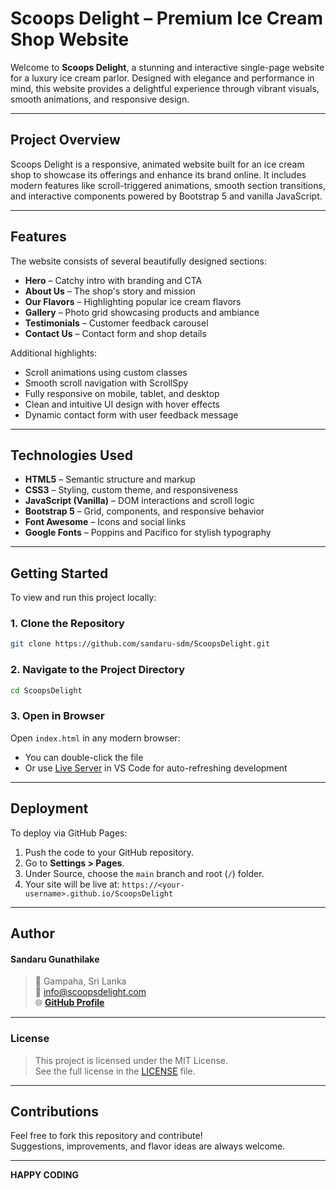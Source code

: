 # **Scoops Delight – Premium Ice Cream Shop Website**

Welcome to **Scoops Delight**, a stunning and interactive single-page website for a luxury ice cream parlor. Designed with elegance and performance in mind, this website provides a delightful experience through vibrant visuals, smooth animations, and responsive design.

---

## Project Overview

Scoops Delight is a responsive, animated website built for an ice cream shop to showcase its offerings and enhance its brand online. It includes modern features like scroll-triggered animations, smooth section transitions, and interactive components powered by Bootstrap 5 and vanilla JavaScript.

---

## Features

The website consists of several beautifully designed sections:

- **Hero** – Catchy intro with branding and CTA
- **About Us** – The shop's story and mission
- **Our Flavors** – Highlighting popular ice cream flavors
- **Gallery** – Photo grid showcasing products and ambiance
- **Testimonials** – Customer feedback carousel
- **Contact Us** – Contact form and shop details

Additional highlights:

- Scroll animations using custom classes
- Smooth scroll navigation with ScrollSpy
- Fully responsive on mobile, tablet, and desktop
- Clean and intuitive UI design with hover effects
- Dynamic contact form with user feedback message

---

## Technologies Used

- **HTML5** – Semantic structure and markup
- **CSS3** – Styling, custom theme, and responsiveness
- **JavaScript (Vanilla)** – DOM interactions and scroll logic
- **Bootstrap 5** – Grid, components, and responsive behavior
- **Font Awesome** – Icons and social links
- **Google Fonts** – Poppins and Pacifico for stylish typography

---

## Getting Started

To view and run this project locally:

### 1. Clone the Repository

```bash
git clone https://github.com/sandaru-sdm/ScoopsDelight.git
```
### 2. Navigate to the Project Directory
```bash
cd ScoopsDelight
```
### 3. Open in Browser
Open `index.html` in any modern browser:
* You can double-click the file
* Or use [Live Server](https://marketplace.visualstudio.com/items?itemName=ritwickdey.LiveServer) in VS Code for auto-refreshing development
---

## Deployment
To deploy via GitHub Pages:
1. Push the code to your GitHub repository.
2. Go to **Settings > Pages**.
3. Under Source, choose the `main` branch and root (`/`) folder.
4. Your site will be live at: `https://<your-username>.github.io/ScoopsDelight`

---
## Author
#### **Sandaru Gunathilake**
>📍 Gampaha, Sri Lanka</br>
>📧 [info@scoopsdelight.com](mailto:info@scoopsdelight.com)</br>
>🌐 [**GitHub Profile**](https://github.com/sandaru-sdm)</br>
---

### License </br>
>This project is licensed under the MIT License.</br>
>See the full license in the [LICENSE](LICENSE) file.
---

## Contributions </br>
Feel free to fork this repository and contribute! </br> Suggestions, improvements, and flavor ideas are always welcome.

---
**HAPPY CODING**